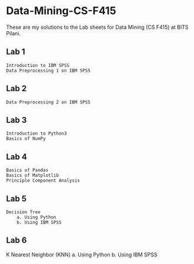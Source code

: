 # Data-Mining-CS-F415

These are my solutions to the Lab sheets for Data Mining (CS F415) at BITS Pilani.

## Lab 1

    Introduction to IBM SPSS
    Data Preprocessing 1 on IBM SPSS
  
## Lab 2

    Data Preprocessing 2 on IBM SPSS
  
## Lab 3 

    Introduction to Python3
    Basics of NumPy
    
## Lab 4

    Basics of Pandas
    Basics of Matplotlib
    Principle Component Analysis
    
## Lab 5
    
    Decision Tree
        a. Using Python
        b. Using IBM SPSS

## Lab 6
    
   K Nearest Neighbor (KNN)
        a. Using Python
        b. Using IBM SPSS


